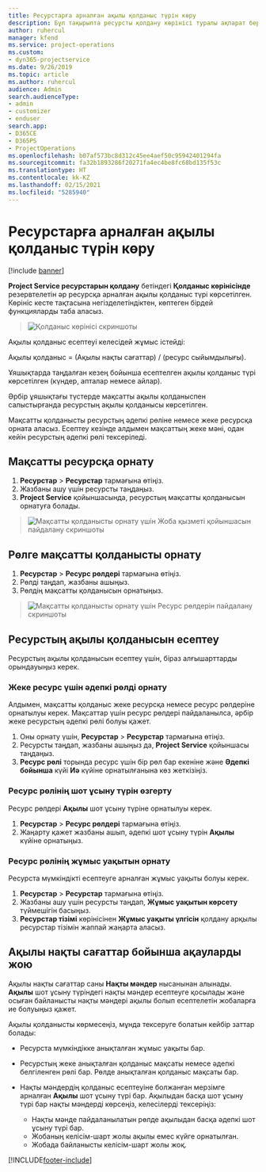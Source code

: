 ```yaml
---
title: Ресурстарға арналған ақылы қолданыс түрін көру
description: Бұл тақырыпта ресурсты қолдану көрінісі туралы ақпарат беріледі.
author: ruhercul
manager: kfend
ms.service: project-operations
ms.custom:
- dyn365-projectservice
ms.date: 9/26/2019
ms.topic: article
ms.author: ruhercul
audience: Admin
search.audienceType:
- admin
- customizer
- enduser
search.app:
- D365CE
- D365PS
- ProjectOperations
ms.openlocfilehash: b07af573bc8d312c45ee4aef50c95942401294fa
ms.sourcegitcommit: fa32b1893286f20271fa4ec4be8fc68bd135f53c
ms.translationtype: HT
ms.contentlocale: kk-KZ
ms.lasthandoff: 02/15/2021
ms.locfileid: "5285940"
---
```

# <a name="view-chargeable-utilization-for-resources"></a>Ресурстарға арналған ақылы қолданыс түрін көру

[!include [banner](../includes/psa-now-project-operations.md)]
 
**Project Service ресурстарын қолдану** бетіндегі **Қолданыс көрінісінде** резервтелетін әр ресурсқа арналған ақылы қолданыс түрі көрсетілген. Көрініс кесте тақтасына негізделетіндіктен, көптеген бірдей функцияларды таба аласыз.

> ![Қолданыс көрінісі скриншоты](media/FAQ-utilization-1.png)
 

Ақылы қолданыс есептеуі келесідей жұмыс істейді:

   Ақылы қолданыс = (Ақылы нақты сағаттар) / (ресурс сыйымдылығы).

Ұяшықтарда таңдалған кезең бойынша есептелген ақылы қолданыс түрі көрсетілген (күндер, апталар немесе айлар).

Әрбір ұяшықтағы түстерде мақсатты ақылы қолданыспен салыстырғанда ресурстың ақылы қолданысы көрсетілген. 

Мақсатты қолданысты ресурстың әдепкі рөліне немесе жеке ресурсқа орната аласыз. Есептеу кезінде алдымен мақсаттың жеке мәні, одан кейін ресурстың әдепкі рөлі тексеріледі.

## <a name="set-target-on-a-resource"></a>Мақсатты ресурсқа орнату

1. **Ресурстар** \> **Ресурстар** тармағына өтіңіз. 
2. Жазбаны ашу үшін ресурсты таңдаңыз. 
3. **Project Service** қойыншасында, ресурстың мақсатты қолданысын орнатуға болады.

> ![Мақсатты қолданысты орнату үшін Жоба қызметі қойыншасын пайдалану скриншоты](media/FAQ-utilization-2.png)
 
## <a name="set-target-utilization-on-a-role"></a>Рөлге мақсатты қолданысты орнату

1. **Ресурстар** \> **Ресурс рөлдері** тармағына өтіңіз. 
2. Рөлді таңдап, жазбаны ашыңыз. 
3. Рөлдің мақсатты қолданысын орнатыңыз.

> ![Мақсатты қолданысты орнату үшін Ресурс рөлдерін пайдалану скриншоты](media/FAQ-utilization-3.png)
 
## <a name="calculate-chargeable-utilization-for-a-resource"></a>Ресурстың ақылы қолданысын есептеу

Ресурстың ақылы қолданысын есептеу үшін, біраз алғышарттарды орындауыңыз керек. 

### <a name="set-default-role-for-individual-resource"></a>Жеке ресурс үшін әдепкі рөлді орнату

Алдымен, мақсатты қолданыс жеке ресурсқа немесе ресурс рөлдеріне орнатылуы керек. Мақсаттар үшін ресурс рөлдері пайдаланылса, әрбір жеке ресурстың әдепкі рөлі болуы қажет. 

1. Оны орнату үшін, **Ресурстар** \> **Ресурстар** тармағына өтіңіз. 
2. Ресурсты таңдап, жазбаны ашыңыз да, **Project Service** қойыншасы таңдаңыз. 
3. **Ресурс рөлі** торында ресурс үшін бір рөл бар екеніне және **Әдепкі бойынша** күйі **Иә** күйіне орнатылғанына көз жеткізіңіз.
 
### <a name="change-billing-type-for-resource-role"></a>Ресурс рөлінің шот ұсыну түрін өзгерту

Ресурс рөлдері **Ақылы** шот ұсыну түріне орнатылуы керек. 

1. **Ресурстар** \> **Ресурс рөлдері** тармағына өтіңіз. 
2. Жаңарту қажет жазбаны ашып, әдепкі шот ұсыну түрін **Ақылы** күйіне орнатыңыз.

### <a name="set-working-hours-for-resource-role"></a>Ресурс рөлінің жұмыс уақытын орнату
 
Ресурста мүмкіндікті есептеуге арналған жұмыс уақыты болуы керек. 

1. **Ресурстар** \> **Ресурстар** тармағына өтіңіз. 
2. Жазбаны ашу үшін ресурсты таңдап, **Жұмыс уақытын көрсету** түймешігін басыңыз. 
3. **Ресурстар тізімі** көрінісінен **Жұмыс уақыты үлгісін** қолдану арқылы ресурстар тізімін жаппай жаңарта аласыз.

## <a name="troubleshooting-chargeable-actual-hours"></a>Ақылы нақты сағаттар бойынша ақауларды жою

Ақылы нақты сағаттар саны **Нақты мәндер** нысанынан алынады. **Ақылы** шот ұсыну түріндегі нақты мәндер есептеуге қосылады және осыған байланысты нақты мәндері ақылы болып есептелетін жобаларға ие болуыңыз қажет.

Ақылы қолданысты көрмесеңіз, мұнда тексеруге болатын кейбір заттар болады:

- Ресурста мүмкіндікке анықталған жұмыс уақыты бар.
- Ресурстың жеке анықталған қолданыс мақсаты немесе әдепкі белгіленген рөлі бар. Рөлде анықталған қолданыс мақсаты бар.
- Нақты мәндердің қолданыс есептеуіне болжанған мерзімге арналған **Ақылы** шот ұсыну түрі бар. Ақылыдан басқа шот ұсыну түрі бар нақты мәндерді көрсеңіз, келесілерді тексеріңіз:

  - Нақты мәнде пайдаланылатын рөлде ақылыдан басқа әдепкі шот ұсыну түрі бар.
  - Жобаның келісім-шарт жолы ақылы емес күйге орнатылған.
  - Жобада байланысты келісім-шарт жолы жоқ.



[!INCLUDE[footer-include](../includes/footer-banner.md)]